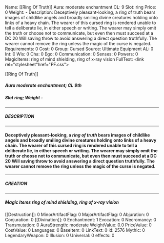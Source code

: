 Name: [[Ring Of Truth]]
Aura: moderate enchantment
CL: 9
Slot: ring
Price: 0
Weight: -
Description: Deceptively pleasant-looking, a ring of truth bears images of childlike angels and broadly smiling divine creatures holding onto links of a heavy chain. The wearer of this cursed ring is rendered unable to tell a deliberate lie, in either speech or writing. The wearer may simply omit the truth or choose not to communicate, but even then must succeed at a DC 20 Will saving throw to avoid answering a direct question truthfully. The wearer cannot remove the ring unless the magic of the curse is negated.
Requirements: 0
Cost: 0
Group: Cursed
Source: Ultimate Equipment
AL: 0
Int: 0
Wis: 0
Cha: 0
Ego: 0
Communication: 0
Senses: 0
Powers: 0
MagicItems: ring of mind shielding, ring of x-ray vision
FullText: <link rel="stylesheet"href="PF.css"><div class="heading"><p class="alignleft">[[Ring Of Truth]]</p><div style="clear: both;"></div></div><div><h5><b>Aura </b>moderate enchantment; <b>CL </b>9th</h5><h5><b>Slot </b>ring; <b>Weight </b>-</h5></div><hr/><div><h5><b>DESCRIPTION</b></h5></div><hr/><div><h4><p>Deceptively pleasant-looking, a <i>ring of truth</i> bears images of childlike angels and broadly smiling divine creatures holding onto links of a heavy chain. The wearer of this cursed ring is rendered unable to tell a deliberate lie, in either speech or writing. The wearer may simply omit the truth or choose not to communicate, but even then must succeed at a DC 20 Will saving throw to avoid answering a direct question truthfully. The wearer cannot remove the ring unless the magic of the curse is negated.</p></h4></div><hr/><div><h5><b>CREATION</b></h5></div><hr/><div><h5><b>Magic Items </b><i>ring of mind shielding, ring of x-ray vision</i></h5></div>
[[Destruction]]: 0
MinorArtifactFlag: 0
MajorArtifactFlag: 0
Abjuration: 0
Conjuration: 0
[[Divination]]: 0
Enchantment: 1
Evocation: 0
Necromancy: 0
Transmutation: 0
AuraStrength: moderate
WeightValue: 0.0
PriceValue: 0
CostValue: 0
Languages: 0
BaseItem: 0
LinkText: 0
id: 2576
Mythic: 0
LegendaryWeapon: 0
Illusion: 0
Universal: 0
effects: 0
